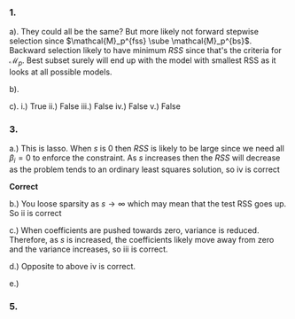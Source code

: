 ### 1.

a). They could all be the same? But more likely not forward stepwise selection
since $\mathcal{M}_p^{fss} \sube \mathcal{M}_p^{bs}$. Backward selection likely
to have minimum $RSS$ since that's the criteria for $\mathcal{M}_p$. Best subset
surely will end up with the model with smallest RSS as it looks at all possible
models.

b).

c).
i.) True
ii.) False
iii.) False
iv.) False
v.) False

### 3.

a.) This is lasso. When $s$ is 0 then $RSS$ is likely to be large since we need
all $\beta_i = 0$ to enforce the constraint. As $s$ increases then the $RSS$
will decrease as the problem tends to an ordinary least squares solution, so iv
is correct

**Correct**

b.) You loose sparsity as $s \rightarrow \infty$ which may mean that the test
RSS goes up. So ii is correct

c.) When coefficients are pushed towards zero, variance is reduced. Therefore,
as $s$ is increased, the coefficients likely move away from zero and the
variance increases, so iii is correct.

d.) Opposite to above iv is correct.

e.)

### 5.
